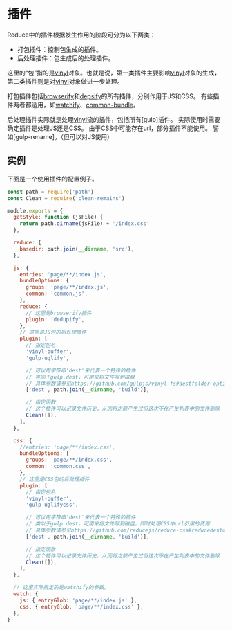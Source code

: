 # 插件
Reduce中的插件根据发生作用的阶段可分为以下两类：
* 打包插件：控制包生成的插件。
* 后处理插件：包生成后的处理插件。

这里的“包”指的是[vinyl]对象。也就是说，第一类插件主要影响[vinyl]对象的生成，第二类插件则是对[vinyl]对象做进一步处理。

打包插件包括[browserify]和[depsify]的所有插件，分别作用于JS和CSS。
有些插件两者都适用，如[watchify]、[common-bundle]。

后处理插件实际就是处理[vinyl]流的插件，包括所有[gulp]插件。
实际使用时需要确定插件是处理JS还是CSS。
由于CSS中可能存在url，部分插件不能使用。
譬如[gulp-rename]。（但可以对JS使用）

## 实例
下面是一个使用插件的配置例子。
```js
const path = require('path')
const Clean = require('clean-remains')

module.exports = {
  getStyle: function (jsFile) {
    return path.dirname(jsFile) + '/index.css'
  },

  reduce: {
    basedir: path.join(__dirname, 'src'),
  },

  js: {
    entries: 'page/**/index.js',
    bundleOptions: {
      groups: 'page/**/index.js',
      common: 'common.js',
    },
    reduce: {
      // 这里是browserify插件
      plugin: 'dedupify',
    },
    // 这里是JS包的后处理插件
    plugin: [
      // 指定包名
      'vinyl-buffer',
      'gulp-uglify',

      // 可以用字符串'dest'来代表一个特殊的插件
      // 等同于gulp.dest，可用来将文件写到磁盘
      // 具体参数请参见https://github.com/gulpjs/vinyl-fs#destfolder-options
      ['dest', path.join(__dirname, 'build')],

      // 指定函数
      // 这个插件可以记录文件历史，从而将之前产生过但这次不在产生列表中的文件删除
      Clean([]),
    ],
  },

  css: {
    //entries: 'page/**/index.css',
    bundleOptions: {
      groups: 'page/**/index.css',
      common: 'common.css',
    },
    // 这里是CSS包的后处理插件
    plugin: [
      // 指定包名
      'vinyl-buffer',
      'gulp-uglifycss',

      // 可以用字符串'dest'来代表一个特殊的插件
      // 类似于gulp.dest，可用来将文件写到磁盘，同时处理CSS中url引用的资源
      // 具体参数请参见https://github.com/reducejs/reduce-css#reducedestoutfolder-opts-urlopts
      ['dest', path.join(__dirname, 'build')],

      // 指定函数
      // 这个插件可以记录文件历史，从而将之前产生过但这次不在产生列表中的文件删除
      Clean([]),
    ],
  },

  // 这里实际指定的是watchify的参数。
  watch: {
    js: { entryGlob: 'page/**/index.js' },
    css: { entryGlob: 'page/**/index.css' },
  },
}

```

[vinyl]: https://github.com/gulpjs/vinyl
[PostCSS]: https://github.com/postcss/postcss
[browserify]: https://github.com/substack/node-browserify
[watchify]: https://github.com/substack/watchify
[depsify]: https://github.com/reducejs/depsify
[watchify2]: https://github.com/reducejs/watchify2
[common-bundle]: https://github.com/reducejs/common-bundle
[reduce-css-postcss]: https://github.com/reducejs/reduce-css-postcss


